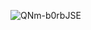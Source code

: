 ![QNm-b0rbJSE](https://user-images.githubusercontent.com/54771778/120650901-e1ed0200-c486-11eb-9340-5a4259f350c5.jpg)
